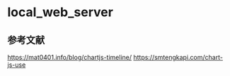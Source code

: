 # local_web_server

## 参考文献

https://mat0401.info/blog/chartjs-timeline/
https://smtengkapi.com/chart-js-use
